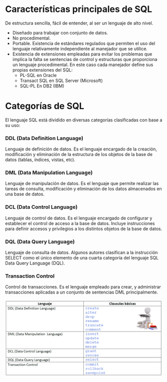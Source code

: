# Características principales de SQL
De estructura sencilla, fácil de entender, al ser un lenguaje de alto nivel.
* Diseñado para trabajar con conjunto de datos.
* No procedimental.
* Portable. Existencia de estándares regulados que permiten el uso del lenguaje relativamente independiente al manejador que se utilice.
* Existencia de extensiones empleadas para evitar los problemas que implica la falta se sentencias de control y estructuras que proporciona un lenguaje procedimental. En este caso cada manejador define sus propias extensiones del SQL:
    * PL-SQL en Oracle
    * Transact SQL en SQL Server (Microsoft)
    * SQL-PL En DB2 (IBM)

# Categorías de SQL
El lenguaje SQL está dividido en diversas categorías clasificadas con base a su uso:
### DDL (Data Definition Language)
Lenguaje de definición de datos. Es el lenguaje encargado de la creación, modificación y eliminación de la estructura de los objetos de la base de datos (tablas, índices, vistas, etc).

### DML (Data Manipulation Language)
Lenguaje de manipulación de datos. Es el lenguaje que permite realizar las tareas de consulta, modificación y eliminación de los datos almacenados en una base de datos.

### DCL (Data Control Language)
Lenguaje de control de datos. Es el lenguaje encargado de configurar y establecer el control de acceso a la base de datos. Incluye instrucciones para definir accesos y privilegios a los distintos objetos de la base de datos.

### DQL (Data Query Language)
Lenguaje de consulta de datos. Algunos autores clasifican a la instrucción SELECT como el único elemento de una cuarta categoría del lenguaje SQL Data Query Language (DQL).

### Transaction Control
Control de transacciones. Es el lenguaje empleado para crear, y administrar transacciones aplicadas a un conjunto de sentencias DML principalmente.

<img src="./img/categorias_sql.PNG">
